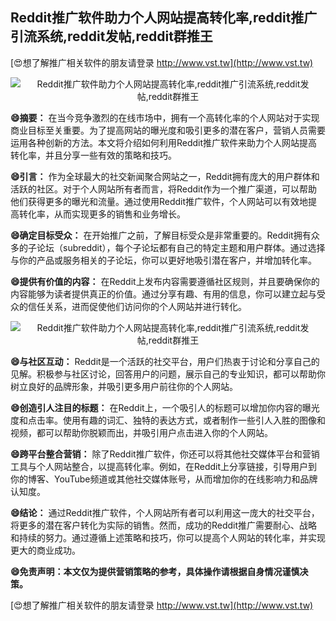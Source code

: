 ## **Reddit推广软件助力个人网站提高转化率,reddit推广引流系统,reddit发帖,reddit群推王**

[😍想了解推广相关软件的朋友请登录 http://www.vst.tw](http://www.vst.tw)

 <center><img src="https://vst.tw/MP4/tuiguang/png/1.png" alt="Reddit推广软件助力个人网站提高转化率,reddit推广引流系统,reddit发帖,reddit群推王"></center>

**😄摘要：**
在当今竞争激烈的在线市场中，拥有一个高转化率的个人网站对于实现商业目标至关重要。为了提高网站的曝光度和吸引更多的潜在客户，营销人员需要运用各种创新的方法。本文将介绍如何利用Reddit推广软件来助力个人网站提高转化率，并且分享一些有效的策略和技巧。

**😄引言：**
作为全球最大的社交新闻聚合网站之一，Reddit拥有庞大的用户群体和活跃的社区。对于个人网站所有者而言，将Reddit作为一个推广渠道，可以帮助他们获得更多的曝光和流量。通过使用Reddit推广软件，个人网站可以有效地提高转化率，从而实现更多的销售和业务增长。

**😄确定目标受众：**
在开始推广之前，了解目标受众是非常重要的。Reddit拥有众多的子论坛（subreddit），每个子论坛都有自己的特定主题和用户群体。通过选择与你的产品或服务相关的子论坛，你可以更好地吸引潜在客户，并增加转化率。

**😄提供有价值的内容：**
在Reddit上发布内容需要遵循社区规则，并且要确保你的内容能够为读者提供真正的价值。通过分享有趣、有用的信息，你可以建立起与受众的信任关系，进而促使他们访问你的个人网站并进行转化。

 <center><img src="https://vst.tw/MP4/tuiguang/png/0.png" alt="Reddit推广软件助力个人网站提高转化率,reddit推广引流系统,reddit发帖,reddit群推王"></center>

**😄与社区互动：**
Reddit是一个活跃的社交平台，用户们热衷于讨论和分享自己的见解。积极参与社区讨论，回答用户的问题，展示自己的专业知识，都可以帮助你树立良好的品牌形象，并吸引更多用户前往你的个人网站。

**😄创造引人注目的标题：**
在Reddit上，一个吸引人的标题可以增加你内容的曝光度和点击率。使用有趣的词汇、独特的表达方式，或者制作一些引人入胜的图像和视频，都可以帮助你脱颖而出，并吸引用户点击进入你的个人网站。

**😄跨平台整合营销：**
除了Reddit推广软件，你还可以将其他社交媒体平台和营销工具与个人网站整合，以提高转化率。例如，在Reddit上分享链接，引导用户到你的博客、YouTube频道或其他社交媒体账号，从而增加你的在线影响力和品牌认知度。

**😄结论：**
通过Reddit推广软件，个人网站所有者可以利用这一庞大的社交平台，将更多的潜在客户转化为实际的销售。然而，成功的Reddit推广需要耐心、战略和持续的努力。通过遵循上述策略和技巧，你可以提高个人网站的转化率，并实现更大的商业成功。

**😄免责声明：本文仅为提供营销策略的参考，具体操作请根据自身情况谨慎决策。**

[😍想了解推广相关软件的朋友请登录 http://www.vst.tw](http://www.vst.tw)



